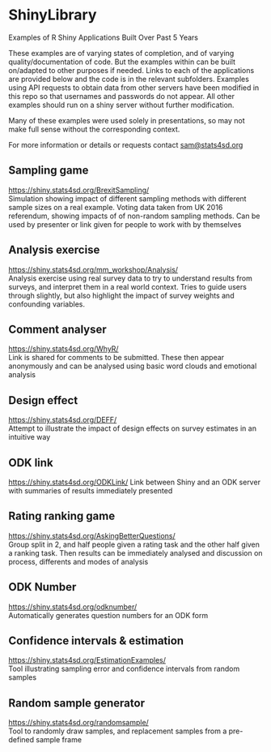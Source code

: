 # ShinyLibrary
Examples of R Shiny Applications Built Over Past 5 Years

These examples are of varying states of completion, and of varying quality/documentation of code. But the examples within can be built on/adapted to other purposes if needed. Links to each of the applications are provided below and the code is in the relevant subfolders. Examples using API requests to obtain data from other servers have been modified in this repo so that usernames and passwords do not appear. All other examples should run on a shiny server without further modification.

Many of these examples were used solely in presentations, so may not make full sense without the corresponding context.

For more information or details or requests contact sam@stats4sd.org

## Sampling game
https://shiny.stats4sd.org/BrexitSampling/	
Simulation showing impact of different sampling methods with different sample sizes on a real example. Voting data taken from UK 2016 referendum, showing impacts of of non-random sampling methods. Can be used by presenter or link given for people to work with by themselves

## Analysis exercise
https://shiny.stats4sd.org/mm_workshop/Analysis/	
Analysis exercise using real survey data to try to understand results from surveys, and interpret them in a real world context. Tries to guide users through slightly, but also highlight the impact of survey weights and confounding variables.

## Comment analyser	
https://shiny.stats4sd.org/WhyR/	
Link is shared for comments to be submitted. These then appear anonymously and can be analysed using basic word clouds and emotional analysis

## Design effect	
https://shiny.stats4sd.org/DEFF/	
Attempt to illustrate the impact of design effects on survey estimates in an intuitive way

## ODK link	
https://shiny.stats4sd.org/ODKLink/	
Link between Shiny and an ODK server with summaries of results immediately presented

## Rating ranking game	
https://shiny.stats4sd.org/AskingBetterQuestions/	
Group split in 2, and half people given a rating task and the other half given a ranking task. Then results can be immediately analysed and discussion on process, differents and modes of analysis

## ODK Number	
https://shiny.stats4sd.org/odknumber/	
Automatically generates question numbers for an ODK form

## Confidence intervals & estimation	
https://shiny.stats4sd.org/EstimationExamples/	
Tool illustrating sampling error and confidence intervals from random samples

## Random sample generator	
https://shiny.stats4sd.org/randomsample/	
Tool to randomly draw samples, and replacement samples from a pre-defined sample frame
